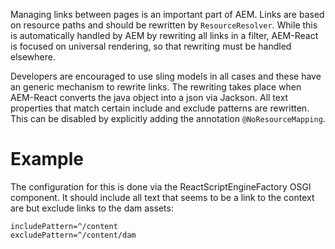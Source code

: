 Managing links between pages is an important part of AEM. Links are based on resource paths and
should be rewritten by `ResourceResolver`. While this is automatically handled by AEM by rewriting all 
links in a filter, AEM-React is focused on universal rendering, so that rewriting must be handled elsewhere.

Developers are encouraged to use sling models in all cases and these have an generic
mechanism to rewrite links. The rewriting takes place when AEM-React converts the java
object into a json via Jackson. All text properties that match certain include and exclude patterns
are rewritten. This can be disabled by explicitly adding the annotation `@NoResourceMapping`.

# Example

The configuration for this is done via the ReactScriptEngineFactory OSGI component.
It should include all text that seems to be a link to the context are but exclude links to the dam assets:

````
includePattern=^/content
excludePattern=^/content/dam
````




 
